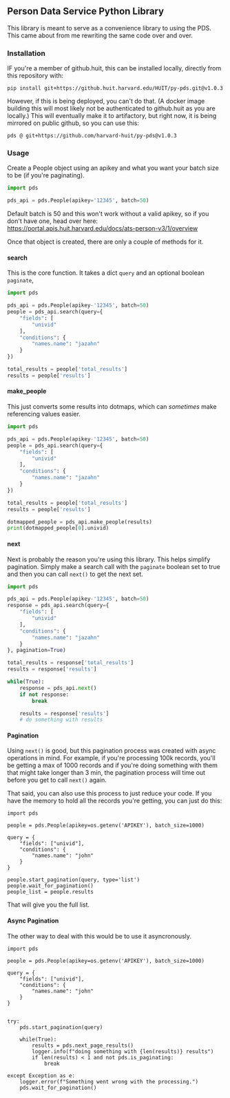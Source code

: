 
## Person Data Service Python Library

This library is meant to serve as a convenience library to using the PDS. This came about from me rewriting the same code over and over. 

### Installation

IF you're a member of github.huit, this can be installed locally, directly from this repository with:

```
pip install git+https://github.huit.harvard.edu/HUIT/py-pds.git@v1.0.3
```

However, if this is being deployed, you can't do that. (A docker image building this will most likely not be authenticated to github.huit as you are locally.) This will eventually make it to artifactory, but right now, it is being mirrored on public github, so you can use this:

```
pds @ git+https://github.com/harvard-huit/py-pds@v1.0.3
```

### Usage

Create a People object using an apikey and what you want your batch size to be (if you're paginating). 

```py
import pds

pds_api = pds.People(apikey='12345', batch=50)
```

Default batch is 50 and this won't work without a valid apikey, so if you don't have one, head over here: https://portal.apis.huit.harvard.edu/docs/ats-person-v3/1/overview

Once that object is created, there are only a couple of methods for it. 

#### search

This is the core function. It takes a dict `query` and an optional boolean `paginate`, 

```py
import pds

pds_api = pds.People(apikey-'12345', batch=50)
people = pds_api.search(query={
    "fields": [
        "univid"
    ],
    "conditions": {
        "names.name": "jazahn"
    }
})

total_results = people['total_results']
results = people['results']
```


#### make_people

This just converts some results into dotmaps, which can _sometimes_ make referencing values easier.  

```py
import pds

pds_api = pds.People(apikey-'12345', batch=50)
people = pds_api.search(query={
    "fields": [
        "univid"
    ],
    "conditions": {
        "names.name": "jazahn"
    }
})

total_results = people['total_results']
results = people['results']

dotmapped_people = pds_api.make_people(results)
print(dotmapped_people[0].univid)
```

#### next

Next is probably the reason you're using this library. This helps simplify pagination. Simply make a search call with the `paginate` boolean set to true and then you can call `next()` to get the next set. 

```py
import pds

pds_api = pds.People(apikey-'12345', batch=50)
response = pds_api.search(query={
    "fields": [
        "univid"
    ],
    "conditions": {
        "names.name": "jazahn"
    }
}, pagination=True)

total_results = response['total_results']
results = response['results']

while(True):
    response = pds_api.next()
    if not response:
        break

    results = response['results']
    # do something with results
```

#### Pagination

Using `next()` is good, but this pagination process was created with async operations in mind. For example, if you're processing 100k records, you'll be getting a max of 1000 records and if you're doing something with them that might take longer than 3 min, the pagination process will time out before you get to call `next()` again. 

That said, you can also use this process to just reduce your code. If you have the memory to hold all the records you're getting, you can just do this:

```
import pds

people = pds.People(apikey=os.getenv('APIKEY'), batch_size=1000)

query = {
    "fields": ["univid"],
    "conditions": {
        "names.name": "john"
    }
}

people.start_pagination(query, type='list')
people.wait_for_pagination()
people_list = people.results
```

That will give you the full list.

#### Async Pagination

The other way to deal with this would be to use it asyncronously. 

```
import pds

people = pds.People(apikey=os.getenv('APIKEY'), batch_size=1000)

query = {
    "fields": ["univid"],
    "conditions": {
        "names.name": "john"
    }
}


try:
    pds.start_pagination(query)

    while(True):
        results = pds.next_page_results()
        logger.info(f"doing something with {len(results)} results")
        if len(results) < 1 and not pds.is_paginating:
            break
        
except Exception as e:
    logger.error(f"Something went wrong with the processing.")
    pds.wait_for_pagination()
```